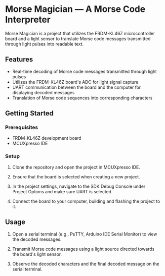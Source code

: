 # Morse Magician — A Morse Code Interpreter

Morse Magician is a project that utilizes the FRDM-KL46Z microcontroller board and a light sensor to translate Morse code messages transmitted through light pulses into readable text.

## Features

- Real-time decoding of Morse code messages transmitted through light pulses
- Utilizes the FRDM-KL46Z board's ADC for light signal capture
- UART communication between the board and the computer for displaying decoded messages
- Translation of Morse code sequences into corresponding characters

## Getting Started

### Prerequisites

- FRDM-KL46Z development board
- MCUXpresso IDE

### Setup

1. Clone the repository and open the project in MCUXpresso IDE.

2. Ensure that the board is selected when creating a new project.

3. In the project settings, navigate to the SDK Debug Console under Project Options and make sure UART is selected.

4. Connect the board to your computer, building and flashing the project to it.

## Usage

1. Open a serial terminal (e.g., PuTTY, Arduino IDE Serial Monitor) to view the decoded messages.

2. Transmit Morse code messages using a light source directed towards the board's light sensor.

3. Observe the decoded characters and the final decoded message on the serial terminal.